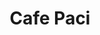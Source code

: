 ---
title:  "Cafe Paci"
address: "131 King Street, Newtown, NSW 2042"
link: "https://www.cafepaci.com.au/gift-cards"
---